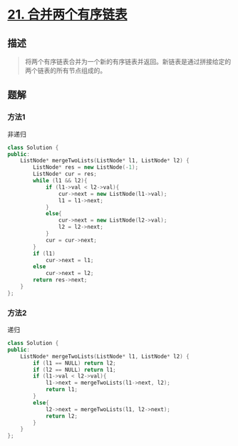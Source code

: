 # [21. 合并两个有序链表](https://leetcode-cn.com/problems/merge-two-sorted-lists/)

## 描述
> 将两个有序链表合并为一个新的有序链表并返回。新链表是通过拼接给定的两个链表的所有节点组成的。 

## 题解

### 方法1

非递归

```c++
class Solution {
public:
    ListNode* mergeTwoLists(ListNode* l1, ListNode* l2) {
        ListNode* res = new ListNode(-1);
        ListNode* cur = res;
        while (l1 && l2){
            if (l1->val < l2->val){
                cur->next = new ListNode(l1->val);
                l1 = l1->next;
            }
            else{
                cur->next = new ListNode(l2->val);
                l2 = l2->next;
            }
            cur = cur->next;
        }
        if (l1)
            cur->next = l1;
        else
            cur->next = l2;
        return res->next;
    }
};
```

### 方法2

递归

```c++
class Solution {
public:
    ListNode* mergeTwoLists(ListNode* l1, ListNode* l2) {
        if (l1 == NULL) return l2;
        if (l2 == NULL) return l1;
        if (l1->val < l2->val){
            l1->next = mergeTwoLists(l1->next, l2);
            return l1;
        }
        else{
            l2->next = mergeTwoLists(l1, l2->next);
            return l2;
        }
    }
};
```